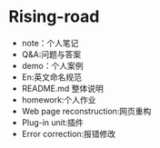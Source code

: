 # Rising-road
* note：个人笔记
* Q&A:问题与答案
* demo：个人案例
* En:英文命名规范
* README.md 整体说明
* homework:个人作业
* Web page reconstruction:网页重构
* Plug-in unit:插件
* Error correction:报错修改
